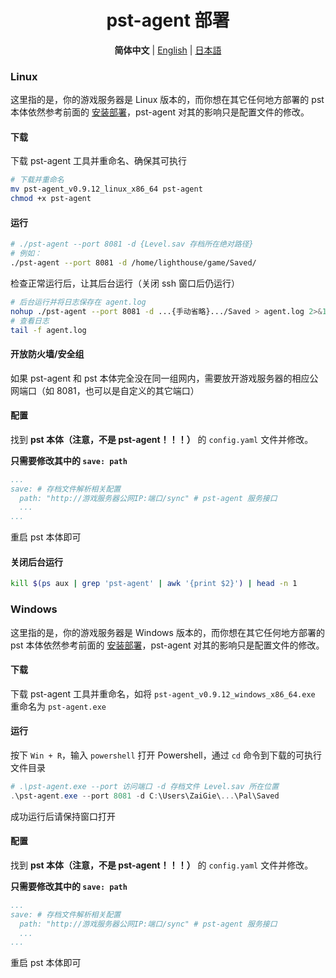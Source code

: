 <h1 align='center'>pst-agent 部署</h1>

<p align="center">
   <strong>简体中文</strong> | <a href="/README.agent.en.md">English</a> | <a href="/README.agent.ja.md">日本語</a>
</p>

### Linux

这里指的是，你的游戏服务器是 Linux 版本的，而你想在其它任何地方部署的 pst 本体依然参考前面的 [安装部署](./README.md#安装部署)，pst-agent 对其的影响只是配置文件的修改。

#### 下载

下载 pst-agent 工具并重命名、确保其可执行

```bash
# 下载并重命名
mv pst-agent_v0.9.12_linux_x86_64 pst-agent
chmod +x pst-agent
```

#### 运行

```bash
# ./pst-agent --port 8081 -d {Level.sav 存档所在绝对路径}
# 例如：
./pst-agent --port 8081 -d /home/lighthouse/game/Saved/
```

检查正常运行后，让其后台运行（关闭 ssh 窗口后仍运行）

```bash
# 后台运行并将日志保存在 agent.log
nohup ./pst-agent --port 8081 -d ...{手动省略}.../Saved > agent.log 2>&1 &
# 查看日志
tail -f agent.log
```

#### 开放防火墙/安全组

如果 pst-agent 和 pst 本体完全没在同一组网内，需要放开游戏服务器的相应公网端口（如 8081，也可以是自定义的其它端口）

#### 配置

找到 **pst 本体（注意，不是 pst-agent！！！）** 的 `config.yaml` 文件并修改。

**只需要修改其中的 `save: path`**

```yaml
...
save: # 存档文件解析相关配置
  path: "http://游戏服务器公网IP:端口/sync" # pst-agent 服务接口
  ...
...
```

重启 pst 本体即可

#### 关闭后台运行

```bash
kill $(ps aux | grep 'pst-agent' | awk '{print $2}') | head -n 1
```

### Windows

这里指的是，你的游戏服务器是 Windows 版本的，而你想在其它任何地方部署的 pst 本体依然参考前面的 [安装部署](./README.md#安装部署)，pst-agent 对其的影响只是配置文件的修改。

#### 下载

下载 pst-agent 工具并重命名，如将 `pst-agent_v0.9.12_windows_x86_64.exe` 重命名为 `pst-agent.exe`

#### 运行

按下 `Win + R`，输入 `powershell` 打开 Powershell，通过 `cd` 命令到下载的可执行文件目录

```powershell
# .\pst-agent.exe --port 访问端口 -d 存档文件 Level.sav 所在位置
.\pst-agent.exe --port 8081 -d C:\Users\ZaiGie\...\Pal\Saved
```

成功运行后请保持窗口打开

#### 配置

找到 **pst 本体（注意，不是 pst-agent！！！）** 的 `config.yaml` 文件并修改。

**只需要修改其中的 `save: path`**

```yaml
...
save: # 存档文件解析相关配置
  path: "http://游戏服务器公网IP:端口/sync" # pst-agent 服务接口
  ...
...
```

重启 pst 本体即可
